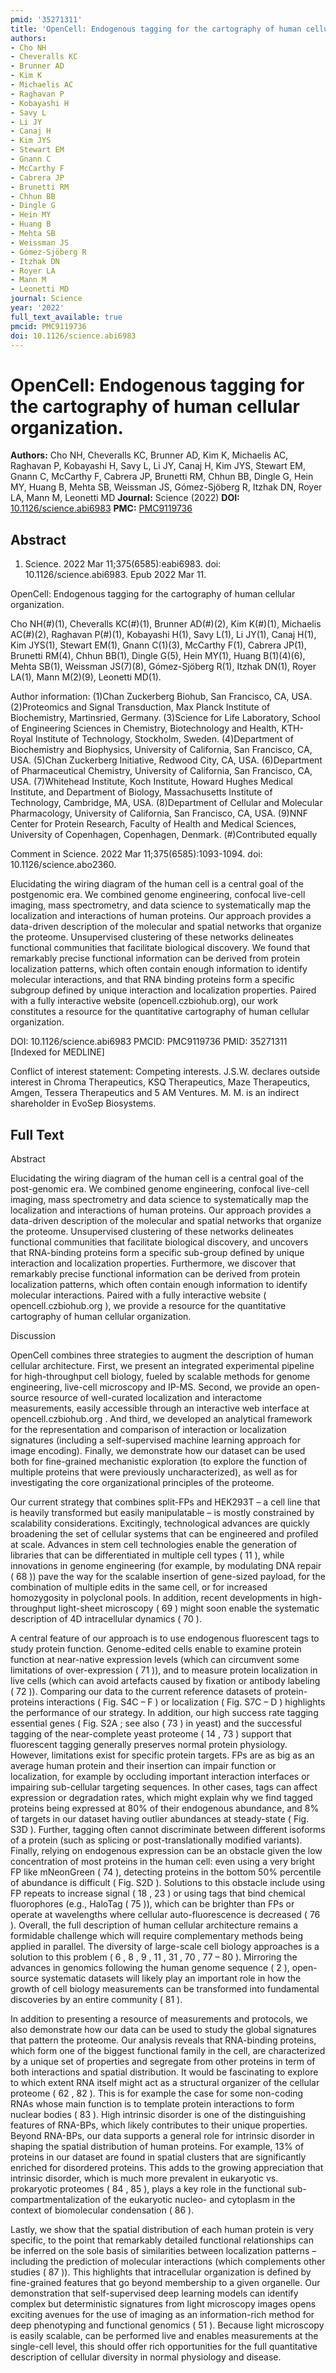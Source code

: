 ```yaml
---
pmid: '35271311'
title: 'OpenCell: Endogenous tagging for the cartography of human cellular organization.'
authors:
- Cho NH
- Cheveralls KC
- Brunner AD
- Kim K
- Michaelis AC
- Raghavan P
- Kobayashi H
- Savy L
- Li JY
- Canaj H
- Kim JYS
- Stewart EM
- Gnann C
- McCarthy F
- Cabrera JP
- Brunetti RM
- Chhun BB
- Dingle G
- Hein MY
- Huang B
- Mehta SB
- Weissman JS
- Gómez-Sjöberg R
- Itzhak DN
- Royer LA
- Mann M
- Leonetti MD
journal: Science
year: '2022'
full_text_available: true
pmcid: PMC9119736
doi: 10.1126/science.abi6983
---
```


# OpenCell: Endogenous tagging for the cartography of human cellular organization.
**Authors:** Cho NH, Cheveralls KC, Brunner AD, Kim K, Michaelis AC, Raghavan P, Kobayashi H, Savy L, Li JY, Canaj H, Kim JYS, Stewart EM, Gnann C, McCarthy F, Cabrera JP, Brunetti RM, Chhun BB, Dingle G, Hein MY, Huang B, Mehta SB, Weissman JS, Gómez-Sjöberg R, Itzhak DN, Royer LA, Mann M, Leonetti MD
**Journal:** Science (2022)
**DOI:** [10.1126/science.abi6983](https://doi.org/10.1126/science.abi6983)
**PMC:** [PMC9119736](https://www.ncbi.nlm.nih.gov/pmc/articles/PMC9119736/)

## Abstract

1. Science. 2022 Mar 11;375(6585):eabi6983. doi: 10.1126/science.abi6983. Epub
2022  Mar 11.

OpenCell: Endogenous tagging for the cartography of human cellular organization.

Cho NH(#)(1), Cheveralls KC(#)(1), Brunner AD(#)(2), Kim K(#)(1), Michaelis 
AC(#)(2), Raghavan P(#)(1), Kobayashi H(1), Savy L(1), Li JY(1), Canaj H(1), Kim 
JYS(1), Stewart EM(1), Gnann C(1)(3), McCarthy F(1), Cabrera JP(1), Brunetti 
RM(4), Chhun BB(1), Dingle G(5), Hein MY(1), Huang B(1)(4)(6), Mehta SB(1), 
Weissman JS(7)(8), Gómez-Sjöberg R(1), Itzhak DN(1), Royer LA(1), Mann M(2)(9), 
Leonetti MD(1).

Author information:
(1)Chan Zuckerberg Biohub, San Francisco, CA, USA.
(2)Proteomics and Signal Transduction, Max Planck Institute of Biochemistry, 
Martinsried, Germany.
(3)Science for Life Laboratory, School of Engineering Sciences in Chemistry, 
Biotechnology and Health, KTH-Royal Institute of Technology, Stockholm, Sweden.
(4)Department of Biochemistry and Biophysics, University of California, San 
Francisco, CA, USA.
(5)Chan Zuckerberg Initiative, Redwood City, CA, USA.
(6)Department of Pharmaceutical Chemistry, University of California, San 
Francisco, CA, USA.
(7)Whitehead Institute, Koch Institute, Howard Hughes Medical Institute, and 
Department of Biology, Massachusetts Institute of Technology, Cambridge, MA, 
USA.
(8)Department of Cellular and Molecular Pharmacology, University of California, 
San Francisco, CA, USA.
(9)NNF Center for Protein Research, Faculty of Health and Medical Sciences, 
University of Copenhagen, Copenhagen, Denmark.
(#)Contributed equally

Comment in
    Science. 2022 Mar 11;375(6585):1093-1094. doi: 10.1126/science.abo2360.

Elucidating the wiring diagram of the human cell is a central goal of the 
postgenomic era. We combined genome engineering, confocal live-cell imaging, 
mass spectrometry, and data science to systematically map the localization and 
interactions of human proteins. Our approach provides a data-driven description 
of the molecular and spatial networks that organize the proteome. Unsupervised 
clustering of these networks delineates functional communities that facilitate 
biological discovery. We found that remarkably precise functional information 
can be derived from protein localization patterns, which often contain enough 
information to identify molecular interactions, and that RNA binding proteins 
form a specific subgroup defined by unique interaction and localization 
properties. Paired with a fully interactive website (opencell.czbiohub.org), our 
work constitutes a resource for the quantitative cartography of human cellular 
organization.

DOI: 10.1126/science.abi6983
PMCID: PMC9119736
PMID: 35271311 [Indexed for MEDLINE]

Conflict of interest statement: Competing interests. J.S.W. declares outside 
interest in Chroma Therapeutics, KSQ Therapeutics, Maze Therapeutics, Amgen, 
Tessera Therapeutics and 5 AM Ventures. M. M. is an indirect shareholder in 
EvoSep Biosystems.

## Full Text

Abstract

Elucidating the wiring diagram of the human cell is a central goal of the post-genomic era. We combined genome engineering, confocal live-cell imaging, mass spectrometry and data science to systematically map the localization and interactions of human proteins. Our approach provides a data-driven description of the molecular and spatial networks that organize the proteome. Unsupervised clustering of these networks delineates functional communities that facilitate biological discovery, and uncovers that RNA-binding proteins form a specific sub-group defined by unique interaction and localization properties. Furthermore, we discover that remarkably precise functional information can be derived from protein localization patterns, which often contain enough information to identify molecular interactions. Paired with a fully interactive website ( opencell.czbiohub.org ), we provide a resource for the quantitative cartography of human cellular organization.

Discussion

OpenCell combines three strategies to augment the description of human cellular architecture. First, we present an integrated experimental pipeline for high-throughput cell biology, fueled by scalable methods for genome engineering, live-cell microscopy and IP-MS. Second, we provide an open-source resource of well-curated localization and interactome measurements, easily accessible through an interactive web interface at opencell.czbiohub.org . And third, we developed an analytical framework for the representation and comparison of interaction or localization signatures (including a self-supervised machine learning approach for image encoding). Finally, we demonstrate how our dataset can be used both for fine-grained mechanistic exploration (to explore the function of multiple proteins that were previously uncharacterized), as well as for investigating the core organizational principles of the proteome.

Our current strategy that combines split-FPs and HEK293T – a cell line that is heavily transformed but easily manipulatable – is mostly constrained by scalability considerations. Excitingly, technological advances are quickly broadening the set of cellular systems that can be engineered and profiled at scale. Advances in stem cell technologies enable the generation of libraries that can be differentiated in multiple cell types ( 11 ), while innovations in genome engineering (for example, by modulating DNA repair ( 68 )) pave the way for the scalable insertion of gene-sized payload, for the combination of multiple edits in the same cell, or for increased homozygosity in polyclonal pools. In addition, recent developments in high-throughput light-sheet microscopy ( 69 ) might soon enable the systematic description of 4D intracellular dynamics ( 70 ).

A central feature of our approach is to use endogenous fluorescent tags to study protein function. Genome-edited cells enable to examine protein function at near-native expression levels (which can circumvent some limitations of over-expression ( 71 )), and to measure protein localization in live cells (which can avoid artefacts caused by fixation or antibody labeling ( 72 )). Comparing our data to the current reference datasets of protein-proteins interactions ( Fig. S4C – F ) or localization ( Fig. S7C – D ) highlights the performance of our strategy. In addition, our high success rate tagging essential genes ( Fig. S2A ; see also ( 73 ) in yeast) and the successful tagging of the near-complete yeast proteome ( 14 , 73 ) support that fluorescent tagging generally preserves normal protein physiology. However, limitations exist for specific protein targets. FPs are as big as an average human protein and their insertion can impair function or localization, for example by occluding important interaction interfaces or impairing sub-cellular targeting sequences. In other cases, tags can affect expression or degradation rates, which might explain why we find tagged proteins being expressed at 80% of their endogenous abundance, and 8% of targets in our dataset having outlier abundances at steady-state ( Fig. S3D ). Further, tagging often cannot discriminate between different isoforms of a protein (such as splicing or post-translationally modified variants). Finally, relying on endogenous expression can be an obstacle given the low concentration of most proteins in the human cell: even using a very bright FP like mNeonGreen ( 74 ), detecting proteins in the bottom 50% percentile of abundance is difficult ( Fig. S2D ). Solutions to this obstacle include using FP repeats to increase signal ( 18 , 23 ) or using tags that bind chemical fluorophores (e.g., HaloTag ( 75 )), which can be brighter than FPs or operate at wavelengths where cellular auto-fluorescence is decreased ( 76 ). Overall, the full description of human cellular architecture remains a formidable challenge which will require complementary methods being applied in parallel. The diversity of large-scale cell biology approaches is a solution to this problem ( 6 , 8 , 9 , 11 , 31 , 70 , 77 – 80 ). Mirroring the advances in genomics following the human genome sequence ( 2 ), open-source systematic datasets will likely play an important role in how the growth of cell biology measurements can be transformed into fundamental discoveries by an entire community ( 81 ).

In addition to presenting a resource of measurements and protocols, we also demonstrate how our data can be used to study the global signatures that pattern the proteome. Our analysis reveals that RNA-binding proteins, which form one of the biggest functional family in the cell, are characterized by a unique set of properties and segregate from other proteins in term of both interactions and spatial distribution. It would be fascinating to explore to which extent RNA itself might act as a structural organizer of the cellular proteome ( 62 , 82 ). This is for example the case for some non-coding RNAs whose main function is to template protein interactions to form nuclear bodies ( 83 ). High intrinsic disorder is one of the distinguishing features of RNA-BPs, which likely contributes to their unique properties. Beyond RNA-BPs, our data supports a general role for intrinsic disorder in shaping the spatial distribution of human proteins. For example, 13% of proteins in our dataset are found in spatial clusters that are significantly enriched for disordered proteins. This adds to the growing appreciation that intrinsic disorder, which is much more prevalent in eukaryotic vs. prokaryotic proteomes ( 84 , 85 ), plays a key role in the functional sub-compartmentalization of the eukaryotic nucleo- and cytoplasm in the context of biomolecular condensation ( 86 ).

Lastly, we show that the spatial distribution of each human protein is very specific, to the point that remarkably detailed functional relationships can be inferred on the sole basis of similarities between localization patterns – including the prediction of molecular interactions (which complements other studies ( 87 )). This highlights that intracellular organization is defined by fine-grained features that go beyond membership to a given organelle. Our demonstration that self-supervised deep learning models can identify complex but deterministic signatures from light microscopy images opens exciting avenues for the use of imaging as an information-rich method for deep phenotyping and functional genomics ( 51 ). Because light microscopy is easily scalable, can be performed live and enables measurements at the single-cell level, this should offer rich opportunities for the full quantitative description of cellular diversity in normal physiology and disease.
